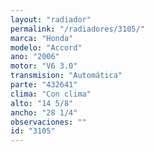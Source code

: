 ```yaml
---
layout: "radiador"
permalink: "/radiadores/3105/"
marca: "Honda"
modelo: "Accord"
ano: "2006"
motor: "V6 3.0"
transmision: "Automática"
parte: "432641"
clima: "Con clima"
alto: "14 5/8"
ancho: "28 1/4"
observaciones: ""
id: "3105"
---
```


